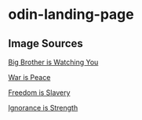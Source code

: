 # odin-landing-page

## Image Sources

[Big Brother is Watching You](https://press.princeton.edu/books/hardcover/9780691182742/becoming-george-orwell)

[War is Peace](https://powerlisting.fandom.com/wiki/War_%26_Peace_Manipulation)

[Freedom is Slavery](https://www.fastcompany.com/1680259/be-mesmerized-by-these-photos-of-birds-caught-in-nets)

[Ignorance is Strength](https://legacymentor.co/how-to-be-a-pragmatic-optimist/)